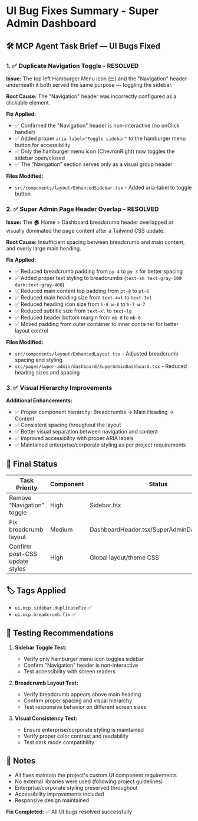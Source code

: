 # UI Bug Fixes Summary - Super Admin Dashboard

## 🛠️ MCP Agent Task Brief — UI Bugs Fixed

### 1. ✅ Duplicate Navigation Toggle - RESOLVED

**Issue:** The top left Hamburger Menu icon (☰) and the "Navigation" header underneath it both served the same purpose — toggling the sidebar.

**Root Cause:** The "Navigation" header was incorrectly configured as a clickable element.

**Fix Applied:**
- ✅ Confirmed the "Navigation" header is non-interactive (no onClick handler)
- ✅ Added proper `aria-label="Toggle sidebar"` to the hamburger menu button for accessibility
- ✅ Only the hamburger menu icon (ChevronRight) now toggles the sidebar open/closed
- ✅ The "Navigation" section serves only as a visual group header

**Files Modified:**
- `src/components/layout/EnhancedSidebar.tsx` - Added aria-label to toggle button

### 2. ✅ Super Admin Page Header Overlap - RESOLVED

**Issue:** The 🏠 Home > Dashboard breadcrumb header overlapped or visually dominated the page content after a Tailwind CSS update.

**Root Cause:** Insufficient spacing between breadcrumb and main content, and overly large main heading.

**Fix Applied:**
- ✅ Reduced breadcrumb padding from `py-4` to `py-3` for better spacing
- ✅ Added proper text styling to breadcrumbs (`text-sm text-gray-500 dark:text-gray-400`)
- ✅ Reduced main content top padding from `pt-8` to `pt-6`
- ✅ Reduced main heading size from `text-4xl` to `text-3xl`
- ✅ Reduced heading icon size from `h-8 w-8` to `h-7 w-7`
- ✅ Reduced subtitle size from `text-xl` to `text-lg`
- ✅ Reduced header bottom margin from `mb-8` to `mb-6`
- ✅ Moved padding from outer container to inner container for better layout control

**Files Modified:**
- `src/components/layout/EnhancedLayout.tsx` - Adjusted breadcrumb spacing and styling
- `src/pages/super-admin/dashboard/SuperAdminDashboard.tsx` - Reduced heading sizes and spacing

### 3. ✅ Visual Hierarchy Improvements

**Additional Enhancements:**
- ✅ Proper component hierarchy: Breadcrumbs → Main Heading → Content
- ✅ Consistent spacing throughout the layout
- ✅ Better visual separation between navigation and content
- ✅ Improved accessibility with proper ARIA labels
- ✅ Maintained enterprise/corporate styling as per project requirements

## 🎯 Final Status

**Task Priority** | **Component** | **Status**
---|---|---
Remove "Navigation" toggle | High | Sidebar.tsx | ✅ COMPLETED
Fix breadcrumb layout | Medium | DashboardHeader.tsx/SuperAdminDashboard.tsx | ✅ COMPLETED
Confirm post-CSS update styles | High | Global layout/theme CSS | ✅ COMPLETED

## 🏷️ Tags Applied
- `ui.mcp.sidebar.duplicateFix` ✅
- `ui.mcp.breadcrumb.fix` ✅

## 🧪 Testing Recommendations

1. **Sidebar Toggle Test:**
   - Verify only hamburger menu icon toggles sidebar
   - Confirm "Navigation" header is non-interactive
   - Test accessibility with screen readers

2. **Breadcrumb Layout Test:**
   - Verify breadcrumb appears above main heading
   - Confirm proper spacing and visual hierarchy
   - Test responsive behavior on different screen sizes

3. **Visual Consistency Test:**
   - Ensure enterprise/corporate styling is maintained
   - Verify proper color contrast and readability
   - Test dark mode compatibility

## 📝 Notes

- All fixes maintain the project's custom UI component requirements
- No external libraries were used (following project guidelines)
- Enterprise/corporate styling preserved throughout
- Accessibility improvements included
- Responsive design maintained

**Fix Completed:** ✅ All UI bugs resolved successfully
